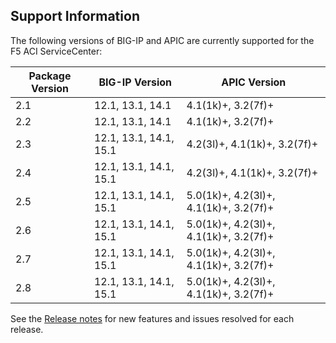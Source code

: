 ## Support Information

The following versions of BIG-IP and APIC are currently supported for the F5 ACI ServiceCenter:
 
| Package Version | BIG-IP Version        | APIC Version                          | 
|-----------------|-----------------------|---------------------------------------|
| 2.1             | 12.1, 13.1, 14.1      | 4.1(1k)+, 3.2(7f)+                    |
| 2.2             | 12.1, 13.1, 14.1      | 4.1(1k)+, 3.2(7f)+                    |
| 2.3             | 12.1, 13.1, 14.1, 15.1| 4.2(3l)+, 4.1(1k)+, 3.2(7f)+          |
| 2.4             | 12.1, 13.1, 14.1, 15.1| 4.2(3l)+, 4.1(1k)+, 3.2(7f)+          |
| 2.5             | 12.1, 13.1, 14.1, 15.1| 5.0(1k)+, 4.2(3l)+, 4.1(1k)+, 3.2(7f)+|
| 2.6             | 12.1, 13.1, 14.1, 15.1| 5.0(1k)+, 4.2(3l)+, 4.1(1k)+, 3.2(7f)+|
| 2.7             | 12.1, 13.1, 14.1, 15.1| 5.0(1k)+, 4.2(3l)+, 4.1(1k)+, 3.2(7f)+|
| 2.8             | 12.1, 13.1, 14.1, 15.1| 5.0(1k)+, 4.2(3l)+, 4.1(1k)+, 3.2(7f)+|


See the [Release notes](https://clouddocs.f5.com/f5-aci-servicecenter/latest/release-notes.html) for new features and issues resolved for each release. 
